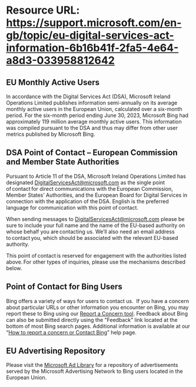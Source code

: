 # Resource URL: https://support.microsoft.com/en-gb/topic/eu-digital-services-act-information-6b16b41f-2fa5-4e64-a8d3-033958812642
EU Monthly Active Users
-----------------------

In accordance with the Digital Services Act (DSA), Microsoft Ireland Operations Limited publishes information semi-annually on its average monthly active users in the European Union, calculated over a six-month period. For the six-month period ending June 30, 2023, Microsoft Bing had approximately 119 million average monthly active users. This information was compiled pursuant to the DSA and thus may differ from other user metrics published by Microsoft Bing. 

DSA Point of Contact – European Commission and Member State Authorities
-----------------------------------------------------------------------

Pursuant to Article 11 of the DSA, Microsoft Ireland Operations Limited has designated [DigitalServicesAct@microsoft.com](mailto:DigitalServicesAct@microsoft.com) as the single point of contact for direct communications with the European Commission, Member States’ Authorities, and the European Board for Digital Services in connection with the application of the DSA. English is the preferred language for communication with this point of contact.

When sending messages to [DigitalServicesAct@microsoft.com](mailto:DigitalServicesAct@microsoft.com) please be sure to include your full name and the name of the EU-based authority on whose behalf you are contacting us. We’ll also need an email address to contact you, which should be associated with the relevant EU-based authority. 

This point of contact is reserved for engagement with the authorities listed above. For other types of inquiries, please use the mechanisms described below. 

Point of Contact for Bing Users
-------------------------------

Bing offers a variety of ways for users to contact us.  If you have a concern about particular URLs or other information you encounter on Bing, you may report these to Bing using our [Report a Concern tool](https://go.microsoft.com/fwlink?LinkId=850876). Feedback about Bing can also be submitted directly using the "Feedback” link located at the bottom of most Bing search pages. Additional information is available at our “[How to report a concern or Contact Bing](https://support.microsoft.com/en-gb/topic/how-to-report-a-concern-or-contact-bing-1831f0fe-3c4d-46ae-8e57-16c487715729)” help page. 

EU Advertising Repository
-------------------------

Please visit the [Microsoft Ad Library](https://adlibrary.ads.microsoft.com/) for a repository of advertisements served by the Microsoft Advertising Network to Bing users located in the European Union.